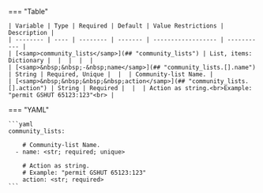 <!--
  ~ Copyright (c) 2024 Arista Networks, Inc.
  ~ Use of this source code is governed by the Apache License 2.0
  ~ that can be found in the LICENSE file.
  -->
=== "Table"

    | Variable | Type | Required | Default | Value Restrictions | Description |
    | -------- | ---- | -------- | ------- | ------------------ | ----------- |
    | [<samp>community_lists</samp>](## "community_lists") | List, items: Dictionary |  |  |  |  |
    | [<samp>&nbsp;&nbsp;-&nbsp;name</samp>](## "community_lists.[].name") | String | Required, Unique |  |  | Community-list Name. |
    | [<samp>&nbsp;&nbsp;&nbsp;&nbsp;action</samp>](## "community_lists.[].action") | String | Required |  |  | Action as string.<br>Example: "permit GSHUT 65123:123"<br> |

=== "YAML"

    ```yaml
    community_lists:

        # Community-list Name.
      - name: <str; required; unique>

        # Action as string.
        # Example: "permit GSHUT 65123:123"
        action: <str; required>
    ```
